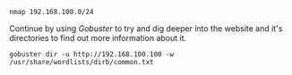 `nmap 192.168.100.0/24`

Continue by using _Gobuster_ to try and dig deeper into the website and it's directories to find out more information about it.

`gobuster dir -u http://192.168.100.100 -w /usr/share/wordlists/dirb/common.txt`
